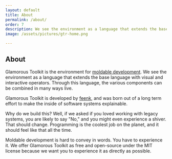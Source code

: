 ```yaml
---
layout: default
title: About
permalink: /about/
order: 7
description: We see the environment as a language that extends the base language with visual and interactive operators. Through this language, the various components can be combined in many ways live.
image: /assets/pictures/gtr-home.png

---
```


<section id="components">
  <div class="container pt-5 pb-5 jumbotron-small">
    <div class="row">
      <div class="col-lg-8">
          <h1>About</h1>
          <p class="lead">Glamorous Toolkit is the environment for <a href="/docs/moldable">moldable development</a>. We see the environment as a language that extends the base language with visual and interactive operators. Through this language, the various components can be combined in many ways live.
          </p>
          <p class="lead">
            Glamorous Toolkit is developed by <a href="https://feenk.com">feenk</a>, and was born out of a long term effort to make the inside of software systems explainable.
          </p>
          <p class="lead">
            Why do we build this? Well, if we asked if you loved working with legacy systems, you are likely to say "No," and you might even experience a shiver. That should change. Programming is the coolest job on the planet, and it should feel like that all the time.
          </p>
          <p class="lead">
            Moldable development is hard to convey in words. You have to experience it. We offer Glamorous Toolkit as free and open-source under the MIT license because we want you to experience it as directly as possible.
          </p>
      </div>
    </div>
  </div> <!-- container -->
</section>
